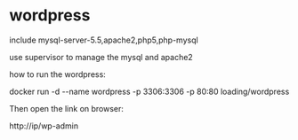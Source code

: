 # wordpress
include mysql-server-5.5,apache2,php5,php-mysql

use supervisor to manage the mysql and apache2

how to run the wordpress:

docker run -d --name wordpress -p 3306:3306 -p 80:80 loading/wordpress


Then open the link on browser:

http://ip/wp-admin
